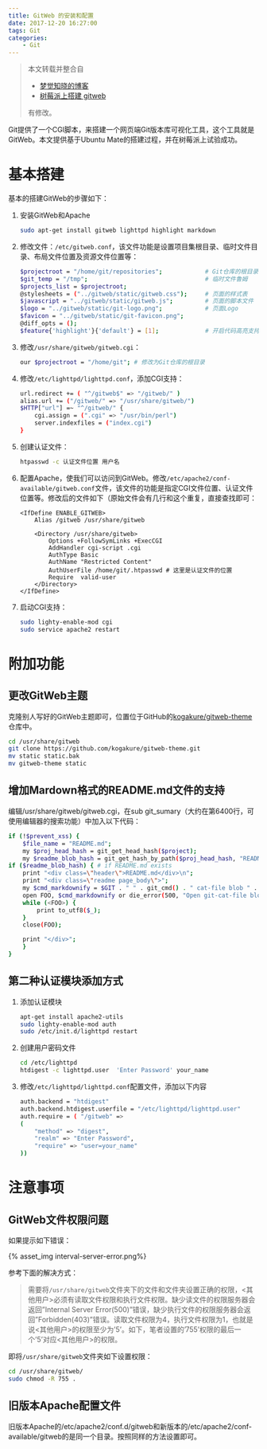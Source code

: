 ```yaml
---
title: GitWeb 的安装和配置
date: 2017-12-20 16:27:00
tags: Git
categories:
    - Git
---
```

> 本文转载并整合自
>
> - [梦觉知晓的博客](http://blog.cs-tao.cc/2017/10/19/gitweb安装和配置/)
> - [树莓派上搭建 gitweb](http://gengcheng.cn/archives/5.html)
> 
> 有修改。

Git提供了一个CGI脚本，来搭建一个网页端Git版本库可视化工具，这个工具就是GitWeb。本文提供基于Ubuntu Mate的搭建过程，并在树莓派上试验成功。
<!-- more -->
# 基本搭建
基本的搭建GitWeb的步骤如下：

1. 安装GitWeb和Apache
    ``` bash
    sudo apt-get install gitweb lighttpd highlight markdown
    ```
1. 修改文件：`/etc/gitweb.conf`，该文件功能是设置项目集根目录、临时文件目录、布局文件位置及资源文件位置等：
    ``` bash
    $projectroot = "/home/git/repositories";            # Git仓库的根目录
    $git_temp = "/tmp";                                 # 临时文件鲁姆
    $projects_list = $projectroot;
    @stylesheets = ("../gitweb/static/gitweb.css");     # 页面的样式表
    $javascript = "../gitweb/static/gitweb.js";         # 页面的脚本文件
    $logo = "../gitweb/static/git-logo.png";            # 页面Logo
    $favicon = "../gitweb/static/git-favicon.png";
    @diff_opts = ();
    $feature{'highlight'}{'default'} = [1];             # 开启代码高亮支持
    ```
1. 修改`/usr/share/gitweb/gitweb.cgi`：
    ``` bash
    our $projectroot = "/home/git"; # 修改为Git仓库的根目录
    ```
1. 修改`/etc/lighttpd/lighttpd.conf`，添加CGI支持：
    ``` bash
    url.redirect += ( "^/gitweb$" => "/gitweb/" )
    alias.url += ("/gitweb/" => "/usr/share/gitweb/")
    $HTTP["url"] =~ "^/gitweb/" {
        cgi.assign = (".cgi" => "/usr/bin/perl")
        server.indexfiles = ("index.cgi")
    }
    ```
1. 创建认证文件：
    ``` bash
    htpasswd -c 认证文件位置 用户名
    ```
1. 配置Apache，使我们可以访问到GitWeb。修改`/etc/apache2/conf-available/gitweb.conf`文件，该文件的功能是指定CGI文件位置、认证文件位置等。修改后的文件如下（原始文件会有几行和这个重复，直接查找即可：
    ```
    <IfDefine ENABLE_GITWEB>
        Alias /gitweb /usr/share/gitweb

        <Directory /usr/share/gitweb>
            Options +FollowSymLinks +ExecCGI
            AddHandler cgi-script .cgi
            AuthType Basic
            AuthName "Restricted Content"
            AuthUserFile /home/git/.htpasswd # 这里是认证文件的位置
            Require  valid-user
        </Directory>
    </IfDefine>
    ```
1. 启动CGI支持：
    ``` bash
    sudo lighty-enable-mod cgi
    sudo service apache2 restart
    ```

# 附加功能

## 更改GitWeb主题

克隆别人写好的GitWeb主题即可，位置位于GitHub的[kogakure/gitweb-theme](https://github.com/kogakure/gitweb-theme)仓库中。
``` bash
cd /usr/share/gitweb
git clone https://github.com/kogakure/gitweb-theme.git
mv static static.bak
mv gitweb-theme static
```

## 增加Mardown格式的README.md文件的支持
编辑/usr/share/gitweb/gitweb.cgi，在sub git_sumary（大约在第6400行，可使用编辑器的搜索功能）中加入以下代码：
``` bash
if (!$prevent_xss) {
    $file_name = "README.md";
    my $proj_head_hash = git_get_head_hash($project);
    my $readme_blob_hash = git_get_hash_by_path($proj_head_hash, "README.md", "blob");
if ($readme_blob_hash) { # if README.md exists                                                                                                                                                      
    print "<div class=\"header\">README.md</div>\n";
    print "<div class=\"readme page_body\">";                                                                                                  
    my $cmd_markdownify = $GIT . " " . git_cmd() . " cat-file blob " . $readme_blob_hash . " | markdown |";
    open FOO, $cmd_markdownify or die_error(500, "Open git-cat-file blob '$hash' failed");
    while (<FOO>) {
        print to_utf8($_);
    }
    close(FOO);

    print "</div>";
    }
}
```

## 第二种认证模块添加方式

1. 添加认证模块
    ``` bash
    apt-get install apache2-utils
    sudo lighty-enable-mod auth
    sudo /etc/init.d/lighttpd restart
    ```
1. 创建用户密码文件
    ``` bash
    cd /etc/lighttpd
    htdigest -c lighttpd.user  'Enter Password' your_name
    ```
1. 修改`/etc/lighttpd/lighttpd.conf`配置文件，添加以下内容
    ``` bash 
    auth.backend = "htdigest"
    auth.backend.htdigest.userfile = "/etc/lighttpd/lighttpd.user"
    auth.require = ( "/gitweb" =>
    (
        "method" => "digest",
        "realm" => "Enter Password",
        "require" => "user=your_name"
    ))
    ```

# 注意事项

## GitWeb文件权限问题
如果提示如下错误：

{% asset_img interval-server-error.png%}

参考下面的解决方式：

> 需要将`/usr/share/gitweb`文件夹下的文件和文件夹设置正确的权限，<其他用户>必须有读取文件权限和执行文件权限。缺少读文件的权限服务器会返回”Internal Server Error(500)”错误，缺少执行文件的权限服务器会返回”Forbidden(403)”错误。读取文件权限为4，执行文件权限为1，也就是说<其他用户>的权限至少为’5’。如下，笔者设置的’755’权限的最后一个’5’对应<其他用户>的权限。

即将`/usr/share/gitweb`文件夹如下设置权限：
``` bash
cd /usr/share/gitweb/
sudo chmod -R 755 .
```

## 旧版本Apache配置文件
旧版本Apache的/etc/apache2/conf.d/gitweb和新版本的/etc/apache2/conf-available/gitweb的是同一个目录。按照同样的方法设置即可。